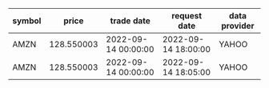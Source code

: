 |symbol|price     |trade date         |request date       |data provider|
|------|----------|-------------------|-------------------|-------------|
|AMZN  |128.550003|2022-09-14 00:00:00|2022-09-14 18:00:00|YAHOO        |
|AMZN  |128.550003|2022-09-14 00:00:00|2022-09-14 18:05:00|YAHOO        |
